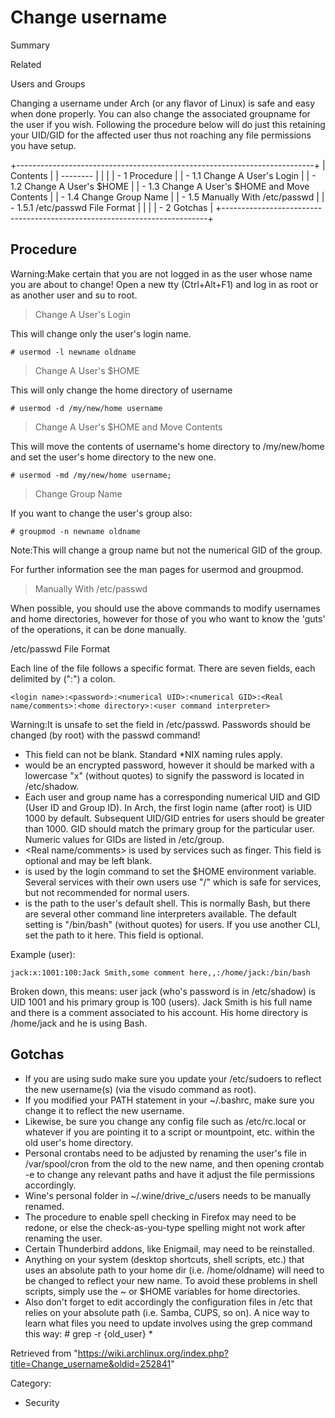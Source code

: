 Change username
===============

Summary

Related

Users and Groups

Changing a username under Arch (or any flavor of Linux) is safe and easy
when done properly. You can also change the associated groupname for the
user if you wish. Following the procedure below will do just this
retaining your UID/GID for the affected user thus not roaching any file
permissions you have setup.

+--------------------------------------------------------------------------+
| Contents                                                                 |
| --------                                                                 |
|                                                                          |
| -   1 Procedure                                                          |
|     -   1.1 Change A User's Login                                        |
|     -   1.2 Change A User's $HOME                                        |
|     -   1.3 Change A User's $HOME and Move Contents                      |
|     -   1.4 Change Group Name                                            |
|     -   1.5 Manually With /etc/passwd                                    |
|         -   1.5.1 /etc/passwd File Format                                |
|                                                                          |
| -   2 Gotchas                                                            |
+--------------------------------------------------------------------------+

Procedure
---------

Warning:Make certain that you are not logged in as the user whose name
you are about to change! Open a new tty (Ctrl+Alt+F1) and log in as root
or as another user and su to root.

> Change A User's Login

This will change only the user's login name.

    # usermod -l newname oldname

> Change A User's $HOME

This will only change the home directory of username

    # usermod -d /my/new/home username

> Change A User's $HOME and Move Contents

This will move the contents of username's home directory to /my/new/home
and set the user's home directory to the new one.

    # usermod -md /my/new/home username;

> Change Group Name

If you want to change the user's group also:

    # groupmod -n newname oldname

Note:This will change a group name but not the numerical GID of the
group.

For further information see the man pages for usermod and groupmod.

> Manually With /etc/passwd

When possible, you should use the above commands to modify usernames and
home directories, however for those of you who want to know the 'guts'
of the operations, it can be done manually.

/etc/passwd File Format

Each line of the file follows a specific format. There are seven fields,
each delimited by (":") a colon.

    <login name>:<password>:<numerical UID>:<numerical GID>:<Real name/comments>:<home directory>:<user command interpreter>

Warning:It is unsafe to set the <password> field in /etc/passwd.
Passwords should be changed (by root) with the passwd command!

-   <login name> This field can not be blank. Standard *NIX naming rules
    apply.
-   <password> would be an encrypted password, however it should be
    marked with a lowercase "x" (without quotes) to signify the password
    is located in /etc/shadow.
-   Each user and group name has a corresponding numerical UID and GID
    (User ID and Group ID). In Arch, the first login name (after root)
    is UID 1000 by default. Subsequent UID/GID entries for users should
    be greater than 1000. GID should match the primary group for the
    particular user. Numeric values for GIDs are listed in /etc/group.
-   <Real name/comments> is used by services such as finger. This field
    is optional and may be left blank.
-   <home directory> is used by the login command to set the $HOME
    environment variable. Several services with their own users use "/"
    which is safe for services, but not recommended for normal users.
-   <user command interpreter> is the path to the user's default shell.
    This is normally Bash, but there are several other command line
    interpreters available. The default setting is "/bin/bash" (without
    quotes) for users. If you use another CLI, set the path to it here.
    This field is optional.

Example (user):

    jack:x:1001:100:Jack Smith,some comment here,,:/home/jack:/bin/bash

Broken down, this means: user jack (who's password is in /etc/shadow) is
UID 1001 and his primary group is 100 (users). Jack Smith is his full
name and there is a comment associated to his account. His home
directory is /home/jack and he is using Bash.

Gotchas
-------

-   If you are using sudo make sure you update your /etc/sudoers to
    reflect the new username(s) (via the visudo command as root).
-   If you modified your PATH statement in your ~/.bashrc, make sure you
    change it to reflect the new username.
-   Likewise, be sure you change any config file such as /etc/rc.local
    or whatever if you are pointing it to a script or mountpoint, etc.
    within the old user's home directory.
-   Personal crontabs need to be adjusted by renaming the user's file in
    /var/spool/cron from the old to the new name, and then opening
    crontab -e to change any relevant paths and have it adjust the file
    permissions accordingly.
-   Wine's personal folder in ~/.wine/drive_c/users needs to be manually
    renamed.
-   The procedure to enable spell checking in Firefox may need to be
    redone, or else the check-as-you-type spelling might not work after
    renaming the user.
-   Certain Thunderbird addons, like Enigmail, may need to be
    reinstalled.
-   Anything on your system (desktop shortcuts, shell scripts, etc.)
    that uses an absolute path to your home dir (i.e. /home/oldname)
    will need to be changed to reflect your new name. To avoid these
    problems in shell scripts, simply use the ~ or $HOME variables for
    home directories.
-   Also don't forget to edit accordingly the configuration files in
    /etc that relies on your absolute path (i.e. Samba, CUPS, so on). A
    nice way to learn what files you need to update involves using the
    grep command this way: # grep -r {old_user} *

Retrieved from
"https://wiki.archlinux.org/index.php?title=Change_username&oldid=252841"

Category:

-   Security
